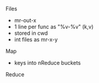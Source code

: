 
Files
- mr-out-x
- 1 line per func as "%v-%v" (k,v)
- stored in cwd
- int files as mr-x-y

Map
- keys into nReduce buckets 

Reduce


